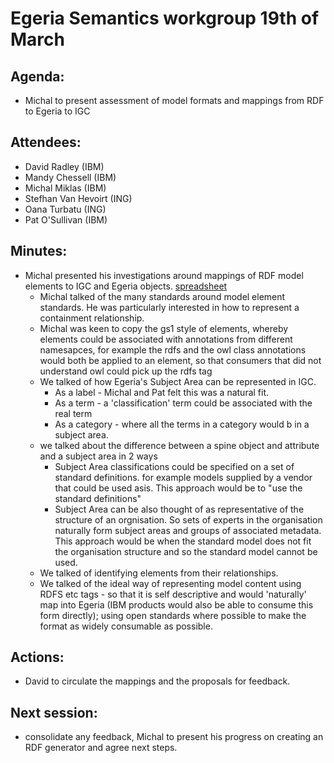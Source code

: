 # Egeria Semantics workgroup 19th of March

## Agenda:
* Michal to present assessment of model formats and mappings from RDF to Egeria to IGC  

## Attendees:
* David Radley (IBM)
* Mandy Chessell (IBM)
* Michal Miklas (IBM)
* Stefhan Van Hevoirt (ING)
* Oana Turbatu (ING)
* Pat O'Sullivan (IBM)

## Minutes:
* Michal presented his investigations around mappings of RDF model elements to IGC and Egeria objects.
 [spreadsheet](../documents/19th%20March%20Egeria-rdf-mappings.xlsx)
    * Michal talked of the many standards around model element standards. He was particularly interested in how to represent a containment relationship.
    * Michal was keen to copy the gs1 style of elements, whereby elements could be associated with annotations from different namesapces, for example the rdfs and the 
    owl class annotations would both be applied to an element, so that consumers that did not understand owl could pick up the rdfs tag         
    * We talked of how Egeria's Subject Area can be represented in IGC.
        * As a label - Michal and Pat felt this was a natural fit. 
        * As a term - a 'classification' term could be associated with the real term
        * As a category - where all the terms in a category would b in a subject area.
    * we talked about the difference between a spine object and attribute and a subject area in 2 ways
        * Subject Area classifications could be specified on a set of standard definitions. for example models supplied by a vendor that could 
        be used asis. This approach would be to "use the standard definitions" 
        * Subject Area can be also thought of as representative of the structure of an orgnisation. So sets of experts in the organisation naturally
        form subject areas and groups of associated metadata. This approach would be when the standard model does not fit the organisation structure and 
        so the standard model cannot be used.        
    * We talked of identifying elements from their relationships. 
    * We talked of the ideal way of representing model content using RDFS etc tags - so that it is self descriptive and would 'naturally' map into 
     Egeria (IBM products would also be able to consume this form directly); using open standards where possible to make the format as widely consumable as possible.
                    
## Actions:
* David to circulate the mappings and the proposals for feedback.
 
## Next session:
* consolidate any feedback, Michal to present his progress on creating an RDF generator and agree next steps.